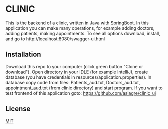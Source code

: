 # CLINIC

This is the backend of a clinic, written in Java with SpringBoot. In this application
you can make many operations, for example adding doctors, adding patients, 
making appointments. To see all options download, install, and go to 
http://localhost:8080/swagger-ui.html 

## Installation

Download this repo to your computer (click green button "Clone or download"). Open 
directory in your IDLE (for example IntelliJ), create database (you have 
credentials in resources/application.properties). In database copy code from files: 
Patients_aud.txt, Doctors_aud.txt, appointment_aud.txt (from clinic directory) and start program.
If you want to test frontend of this application goto:
https://github.com/asiagre/clinic_ui

## License
[MIT](https://choosealicense.com/licenses/mit/)
